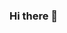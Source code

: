 ### Hi there 👋

<!--
**cynthiayu316/cynthiayu316** is a ✨ _special_ ✨ repository because its `README.md` (this file) appears on your GitHub profile.

I am a Columbia MSDS student. I get a my undergrad in UCSD in cognitive science specializing in machine lerning. 

- 🔭 I’m currently working in [Shanghai Qizhi Institute](https://sqz.ac.cn/)
- 🌱 I’m currently learning deep learning, python, and self-driving vehicles.
- 😄 Pronouns: She/Her
- :zap: I love programming, data science, machine learning, cooking and books
- 🌱 I’m addicted to learning and growing every day
- :earth_africa: I am currently sharing a little bit of my knowledge to the world through my posts
- 📫 How to find me: 
  - :office: [LinkedIn](https://www.linkedin.com/in/binghongyu/)
  
  
  [![Cynthia Yu's github stats](https://github-readme-stats.vercel.app/api?username=cynthiayu316&count_private=true&show_icons=true&theme=radical&hide_rank=false)](https://github.com/cynthiayu316/github-readme-stats)
  
  [![Top Langs](https://github-readme-stats.vercel.app/api/top-langs/?username=cynthiayu316)](https://github.com/cynthiayu316/github-readme-stats)

